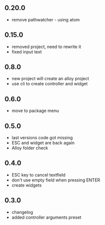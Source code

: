 ## 0.20.0
- remove pathwatcher - using atom

## 0.15.0
- removed project, need to rewrite it
- fixed input text

## 0.8.0
- new project will create an alloy project
- use cli to create controller and widget

## 0.6.0
- move to package menu

## 0.5.0
- last versions code got missing
- ESC and widget are back again
- Alloy folder check

## 0.4.0
- ESC key to cancel textfield
- don't use empty field when pressing ENTER
- create widgets

## 0.3.0
- changelog
- added controller arguments preset
